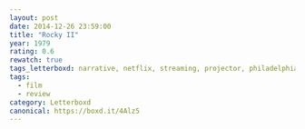 ```yaml
---
layout: post 
date: 2014-12-26 23:59:00
title: "Rocky II"
year: 1979
rating: 0.6
rewatch: true
tags_letterboxd: narrative, netflix, streaming, projector, philadelphia, Leah
tags:
  - film
  - review
category: Letterboxd
canonical: https://boxd.it/4Alz5
---
```


